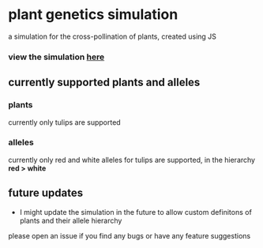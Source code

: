 # plant genetics simulation

a simulation for the cross-pollination of plants, created using JS

### view the simulation [here](https://jakethakur22.github.io/plant-genetics-simulation/index.html)

## currently supported plants and alleles

### plants

currently only tulips are supported

### alleles

currently only red and white alleles for tulips are supported, in the hierarchy **red > white**

## future updates

* I might update the simulation in the future to allow custom definitons of plants and their allele hierarchy

please open an issue if you find any bugs or have any feature suggestions
